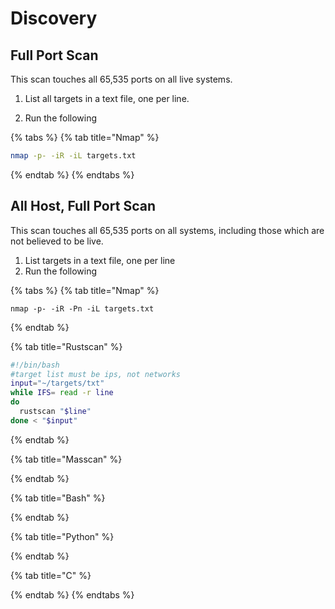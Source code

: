 # Discovery

## Full Port Scan

 This scan touches all 65,535 ports on all live systems.

 1. List all targets in a text file, one per line.

2. Run the following

{% tabs %}
{% tab title="Nmap" %}
```bash
nmap -p- -iR -iL targets.txt 
```
{% endtab %}
{% endtabs %}

## All Host, Full Port Scan

This scan touches all 65,535 ports on all systems, including those which are not believed to be live.

1. List targets in a text file, one per line
2. Run the following

{% tabs %}
{% tab title="Nmap" %}
```text
nmap -p- -iR -Pn -iL targets.txt
```
{% endtab %}

{% tab title="Rustscan" %}
```bash
#!/bin/bash
#target list must be ips, not networks
input="~/targets/txt"
while IFS= read -r line
do
  rustscan "$line"
done < "$input"
```
{% endtab %}

{% tab title="Masscan" %}

{% endtab %}

{% tab title="Bash" %}

{% endtab %}

{% tab title="Python" %}

{% endtab %}

{% tab title="C" %}

{% endtab %}
{% endtabs %}



